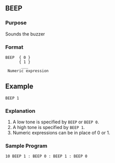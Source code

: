 ## BEEP

### Purpose
Sounds the buzzer

### Format
```basic
BEEP  { 0 }
      { 1 }
       ___
 Numeric expression
```
## Example

```basic
BEEP 1
```

### Explanation
1. A low tone is specified by `BEEP` or `BEEP 0`.
2. A high tone is specified by `BEEP 1`.
3. Numeric expressions can be in place of 0 or 1.

### Sample Program
```basic
10 BEEP 1 : BEEP 0 : BEEP 1 : BEEP 0
```
